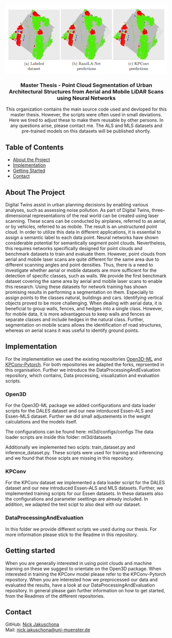 ﻿<!-- PROJECT LOGO -->
<br />
<p align="center">
  <a href="https://github.com/PointCloudSegementationOnALSandMLS">
    <img src="https://github.com/PointCloudSegementationOnALSandMLS/.github/blob/main/profile/img/logo.png?raw=true" alt="Logo">
  </a>

  <h3 align="center">Master Thesis - Point Cloud Segmentation of Urban Architectural Structures from Aerial and Mobile LiDAR Scans using Neural Networks
 </h3>

  <p align="center">
    This organization contains the main source code used and devloped for this master thesis. However, the scripts were often used in small deviations. Here we tired to adjust these to make them reusable by other persons. In any questions arise, please contact me. 
The ALS and MLS datasets and pre-trained models on this datasets will be published shortly.
    <br/>
    
  </p>
</p>



<!-- TABLE OF CONTENTS -->
## Table of Contents

* [About the Project](#about-the-project)
* [Implementation](#implementation)
* [Getting Started](#getting-started)
* [Contact](#contact)



<!-- ABOUT THE PROJECT -->
## About The Project
Digital Twins assist in urban planning decisions by enabling various analyses, such as assessing
noise pollution. As part of Digital Twins, three-dimensional representations of the real world
can be created using laser scanning. These scans can be conducted by airplanes, referred to
as aerial, or by vehicles, referred to as mobile. The result is an unstructured point cloud. In
order to utilize this data in different applications, it is essential to assign a semantic label to
each data point. Neural networks have shown considerable potential for semantically segment
point clouds. Nevertheless, this requires networks specifically designed for point clouds and
benchmark datasets to train and evaluate them. However, point clouds from aerial and mobile
laser scans are quite different for the same area due to different scanning angles and point
densities. Thus, there is a need to investigate whether aerial or mobile datasets are more
sufficient for the detection of specific classes, such as walls. We provide the first benchmark
dataset covering the same area by aerial and mobile laser scans to enable this research. Using
these datasets for network training has shown promising results in performing a segmentation
on them. Especially to assign points to the classes natural, buildings and cars. Identifying
vertical objects proved to be more challenging. When dealing with aerial data, it is beneficial
to group walls, fences, and hedges into a single class. However, for mobile data, it is more
advantageous to keep walls and fences as separate classes and include hedges in the natural
class. Further, segmentation on mobile scans allows the identification of road structures,
whereas on aerial scans it was useful to identify ground points.

<!-- Implementation -->
## Implementation
For the implementation we used the existing repositories [Open3D-ML](https://github.com/PointCloudSegementationOnALSandMLS/Open3D-ML) and [KPConv-Pytorch](https://github.com/PointCloudSegementationOnALSandMLS/KPConv-PyTorch). For both repositories we adapted the forks, reprsented in this organisation. Further we introduce the DataProcessingAndEvaluation repository, which contains, Data processing, visualization and evaluation scripts.

### Open3D
For the Open3D-ML package we added configurations and data loader scripts for the DALES dataset and our new intorduced Essen-ALS and Essen-MLS dataset. Further we did small adjustements in the weight calculations and the models itself.

The configurations can be found here: ml3d/configs/configs The data loader scripts are inside this folder: ml3d/datasets

Additionally we implemented two scipts: train_dataset.py and inference_dataset.py. These scripts were used for training and inferencing and we found that those scipts are missing in this repository.

### KPConv
For the KPConv dataset we implemented a data loader script for the DALES dataset and our new introduced Essen-ALS and MLS datasets. Further, we implemented training scripts for our Essen datasets. In these datasets also the configurations and parameter seettings are already included. In addition, we adapted the test scipt to also deal with our dataset.

### DataProcessingAndEvaluation
In this folder we provide different scripts we used during our thesis. For more information please stick to the Readme in this repository.
## Getting started
When you are generally interested in using point clouds and machine learning on these we suggest to orientate on the Open3D package. When interested in training the KPConv model please refer to the KPConv-Pytorch repository. When you are interested how we preprocessed our data and evaluated the results, have a look at our DataProcessingAndEvaluation repository. In general please gain further information on how to get started, from the Readmes of the different repositories.


<!-- CONTACT -->
## Contact

GitHub: [Nick Jakuschona](https://github.com/NJaku01)  <br>
Mail:  <a href="mailto:nick.jakuschona@uni-muenster.de">nick.jakuschona@uni-muenster.de</a>



